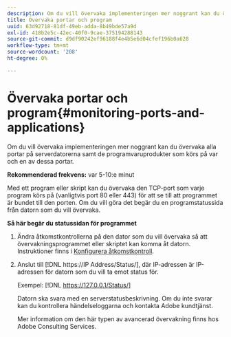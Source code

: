 ```yaml
---
description: Om du vill övervaka implementeringen mer noggrant kan du övervaka alla portar på serverdatorerna samt de programvaruprodukter som körs på var och en av dessa portar.
title: Övervaka portar och program
uuid: 63d92718-81df-49eb-adda-8b49bde57a9d
exl-id: 418b2e5c-42ec-40f0-9cae-375194288143
source-git-commit: d9df90242ef96188f4e4b5e6d04cfef196b0a628
workflow-type: tm+mt
source-wordcount: '208'
ht-degree: 0%

---
```


# Övervaka portar och program{#monitoring-ports-and-applications}

Om du vill övervaka implementeringen mer noggrant kan du övervaka alla portar på serverdatorerna samt de programvaruprodukter som körs på var och en av dessa portar.

**Rekommenderad frekvens:** var 5-10:e minut

Med ett program eller skript kan du övervaka den TCP-port som varje program körs på (vanligtvis port 80 eller 443) för att se till att programmet är bundet till den porten. Om du vill göra det begär du en programstatussida från datorn som du vill övervaka.

**Så här begär du statussidan för programmet**

1. Ändra åtkomstkontrollerna på den dator som du vill övervaka så att övervakningsprogrammet eller skriptet kan komma åt datorn. Instruktioner finns i [Konfigurera åtkomstkontroll](../../../home/c-inst-svr/c-admin-inst-svr/c-config-acs-ctrl/c-config-acs-ctrl.md#concept-ac385e870dbe4b57a72bf7266b60f93d).
1. Anslut till [!DNL https://IP Address/Status/], där IP-adressen är IP-adressen för datorn som du vill ta emot status för.

   Exempel: [!DNL https://127.0.0.1/Status/]

   Datorn ska svara med en serverstatusbeskrivning. Om du inte svarar kan du kontrollera händelseloggarna och kontakta Adobe kundtjänst.

   Mer information om den här typen av avancerad övervakning finns hos Adobe Consulting Services.

